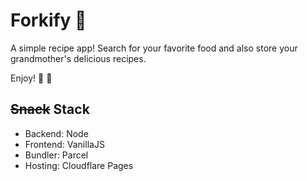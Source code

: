 # Forkify 🍴

A simple recipe app! Search for your favorite food and also store your grandmother's delicious recipes. 

Enjoy! 🧇 🥩

## ~~Snack~~ Stack
- Backend: Node
- Frontend: VanillaJS
- Bundler: Parcel
- Hosting: Cloudflare Pages

